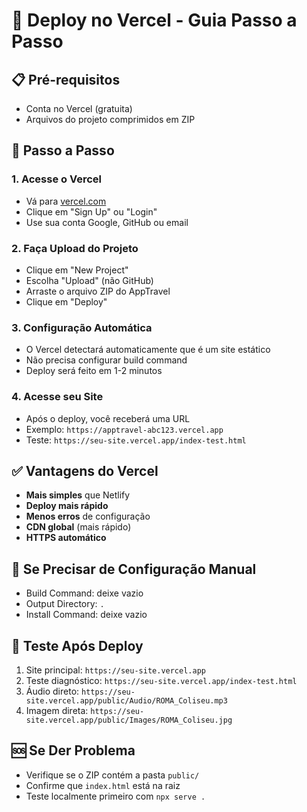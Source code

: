 # 🚀 Deploy no Vercel - Guia Passo a Passo

## 📋 Pré-requisitos
- Conta no Vercel (gratuita)
- Arquivos do projeto comprimidos em ZIP

## 🔧 Passo a Passo

### 1. Acesse o Vercel
- Vá para [vercel.com](https://vercel.com)
- Clique em "Sign Up" ou "Login"
- Use sua conta Google, GitHub ou email

### 2. Faça Upload do Projeto
- Clique em "New Project"
- Escolha "Upload" (não GitHub)
- Arraste o arquivo ZIP do AppTravel
- Clique em "Deploy"

### 3. Configuração Automática
- O Vercel detectará automaticamente que é um site estático
- Não precisa configurar build command
- Deploy será feito em 1-2 minutos

### 4. Acesse seu Site
- Após o deploy, você receberá uma URL
- Exemplo: `https://apptravel-abc123.vercel.app`
- Teste: `https://seu-site.vercel.app/index-test.html`

## ✅ Vantagens do Vercel
- **Mais simples** que Netlify
- **Deploy mais rápido**
- **Menos erros** de configuração
- **CDN global** (mais rápido)
- **HTTPS automático**

## 🔧 Se Precisar de Configuração Manual
- Build Command: deixe vazio
- Output Directory: `.`
- Install Command: deixe vazio

## 🎯 Teste Após Deploy
1. Site principal: `https://seu-site.vercel.app`
2. Teste diagnóstico: `https://seu-site.vercel.app/index-test.html`
3. Áudio direto: `https://seu-site.vercel.app/public/Audio/ROMA_Coliseu.mp3`
4. Imagem direta: `https://seu-site.vercel.app/public/Images/ROMA_Coliseu.jpg`

## 🆘 Se Der Problema
- Verifique se o ZIP contém a pasta `public/`
- Confirme que `index.html` está na raiz
- Teste localmente primeiro com `npx serve .`
